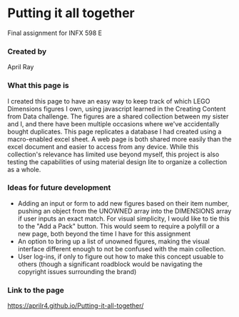# Putting it all together
Final assignment for INFX 598 E

### Created by
April Ray

### What this page is
I created this page to have an easy way to keep track of which LEGO Dimensions figures I own, using javascript learned in the Creating Content from Data challenge. The figures are a shared collection between my sister and I, and there have been multiple occasions where we've accidentally bought duplicates. This page replicates a database I had created using a macro-enabled excel sheet. A web page is both shared more easily than the excel document and easier to access from any device. While this collection's relevance has limited use beyond myself, this project is also testing the capabilities of using material design lite to organize a collection as a whole.

### Ideas for future development
* Adding an input or form to add new figures based on their item number, pushing an object from the UNOWNED array into the DIMENSIONS array if user inputs an exact match. For visual simplicity, I would like to tie this to the "Add a Pack" button. This would seem to require a polyfill or a new page, both beyond the time I have for this assignment
* An option to bring up a list of unowned figures, making the visual interface different enough to not be confused with the main collection.
* User log-ins, if only to figure out how to make this concept usuable to others (though a significant roadblock would be navigating the copyright issues surrounding the brand)

### Link to the page
https://aprilr4.github.io/Putting-it-all-together/
